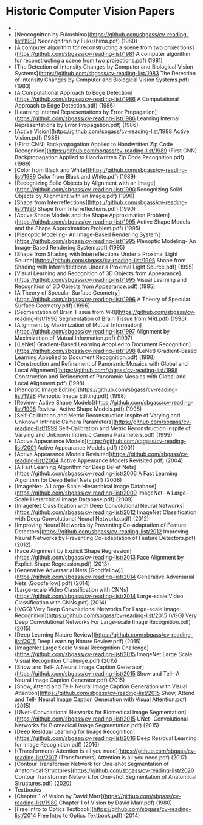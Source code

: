 # Historic Computer Vision Papers


* .
 * [Neocognitron by Fukushima](https://github.com/sbgass/cv-reading-list/1980 Neocognitron by Fukushima.pdf) (1980)
 * [A computer algorithm for reconstructing a scene from two projections](https://github.com/sbgass/cv-reading-list/1981 A computer algorithm for reconstructing a scene from two projections.pdf) (1981)
 * [The Detection of Intensity Changes by Computer and Biological Vision Systems](https://github.com/sbgass/cv-reading-list/1983 The Detection of Intensity Changes by Computer and Biological Vision Systems.pdf) (1983)
 * [A Computational Approach to Edge Detection](https://github.com/sbgass/cv-reading-list/1986 A Computational Approach to Edge Detection.pdf) (1986)
 * [Learning Internal Representations by Error Propagation](https://github.com/sbgass/cv-reading-list/1986 Learning Internal Representations by Error Propagation.pdf) (1986)
 * [Active Vision](https://github.com/sbgass/cv-reading-list/1988 Active Vision.pdf) (1988)
 * [(First CNN) Backpropagation Applied to Handwritten Zip Code Recognition](https://github.com/sbgass/cv-reading-list/1989 (First CNN) Backpropagation Applied to Handwritten Zip Code Recognition.pdf) (1989)
 * [Color from Black and White](https://github.com/sbgass/cv-reading-list/1989 Color from Black and White.pdf) (1989)
 * [Recognizing Solid Objects by Alignment with an Image](https://github.com/sbgass/cv-reading-list/1990 Recognizing Solid Objects by Alignment with an Image.pdf) (1990)
 * [Shape from Interreflections](https://github.com/sbgass/cv-reading-list/1990 Shape from Interreflections.pdf) (1990)
 * [Active Shape Models and the Shape Approximation Problem](https://github.com/sbgass/cv-reading-list/1995 Active Shape Models and the Shape Approximation Problem.pdf) (1995)
 * [Plenoptic Modeling- An Image-Based Rendering System](https://github.com/sbgass/cv-reading-list/1995 Plenoptic Modeling- An Image-Based Rendering System.pdf) (1995)
 * [Shape from Shading with Interreflections Under a Proximal Light Source](https://github.com/sbgass/cv-reading-list/1995 Shape from Shading with Interreflections Under a Proximal Light Source.pdf) (1995)
 * [Visual Learning and Recognition of 3D Objects from Appearance](https://github.com/sbgass/cv-reading-list/1995 Visual Learning and Recognition of 3D Objects from Appearance.pdf) (1995)
 * [A Theory of Specular Surface Geometry](https://github.com/sbgass/cv-reading-list/1996 A Theory of Specular Surface Geometry.pdf) (1996)
 * [Segmentation of Brain Tissue from MRI](https://github.com/sbgass/cv-reading-list/1996 Segmentation of Brain Tissue from MRI.pdf) (1996)
 * [Alignment by Maximization of Mutual Information](https://github.com/sbgass/cv-reading-list/1997 Alignment by Maximization of Mutual Information.pdf) (1997)
 * [(LeNet) Gradient-Based Learning Appplied to Document Recognition](https://github.com/sbgass/cv-reading-list/1998 (LeNet) Gradient-Based Learning Appplied to Document Recognition.pdf) (1998)
 * [Construction and Refinement of Panoramic Mosaics with Global and Local Alignment](https://github.com/sbgass/cv-reading-list/1998 Construction and Refinement of Panoramic Mosaics with Global and Local Alignment.pdf) (1998)
 * [Plenoptic Image Editing](https://github.com/sbgass/cv-reading-list/1998 Plenoptic Image Editing.pdf) (1998)
 * [Review- Active Shape Models](https://github.com/sbgass/cv-reading-list/1998 Review- Active Shape Models.pdf) (1998)
 * [Self-Calibration and Metric Reconstruction Inspite of Varying and Unknown Intrinsic Camera Parameters](https://github.com/sbgass/cv-reading-list/1999 Self-Calibration and Metric Reconstruction Inspite of Varying and Unknown Intrinsic Camera Parameters.pdf) (1999)
 * [Active Appearance Models](https://github.com/sbgass/cv-reading-list/2001 Active Appearance Models.pdf) (2001)
 * [Active Appearance Models Revisited](https://github.com/sbgass/cv-reading-list/2004 Active Appearance Models Revisited.pdf) (2004)
 * [A Fast Learning Algorithm for Deep Belief Nets](https://github.com/sbgass/cv-reading-list/2006 A Fast Learning Algorithm for Deep Belief Nets.pdf) (2006)
 * [ImageNet- A Large-Scale Hierarchical Image Database](https://github.com/sbgass/cv-reading-list/2009 ImageNet- A Large-Scale Hierarchical Image Database.pdf) (2009)
 * [ImageNet Classification with Deep Convolutional Neural Networks](https://github.com/sbgass/cv-reading-list/2012 ImageNet Classification with Deep Convolutional Neural Networks.pdf) (2012)
 * [Improving Neural Networks by Preventing Co-adaptation of Feature Detectors](https://github.com/sbgass/cv-reading-list/2012 Improving Neural Networks by Preventing Co-adaptation of Feature Detectors.pdf) (2012)
 * [Face Alignment by Explicit Shape Regression](https://github.com/sbgass/cv-reading-list/2013 Face Alignment by Explicit Shape Regression.pdf) (2013)
 * [Generative Adversarial Nets (Goodfellow)](https://github.com/sbgass/cv-reading-list/2014 Generative Adversarial Nets (Goodfellow).pdf) (2014)
 * [Large-scale Video Classification with CNNs](https://github.com/sbgass/cv-reading-list/2014 Large-scale Video Classification with CNNs.pdf) (2014)
 * [(VGG) Very Deep Convolutional Networks For Large-scale Image Recognition](https://github.com/sbgass/cv-reading-list/2015 (VGG) Very Deep Convolutional Networks For Large-scale Image Recognition.pdf) (2015)
 * [Deep Learning Nature Review](https://github.com/sbgass/cv-reading-list/2015 Deep Learning Nature Review.pdf) (2015)
 * [ImageNet Large Scale Visual Recognition Challenge](https://github.com/sbgass/cv-reading-list/2015 ImageNet Large Scale Visual Recognition Challenge.pdf) (2015)
 * [Show and Tell- A Neural Image Caption Generator](https://github.com/sbgass/cv-reading-list/2015 Show and Tell- A Neural Image Caption Generator.pdf) (2015)
 * [Show, Attend and Tell- Neural Image Caption Generation with Visual Attention](https://github.com/sbgass/cv-reading-list/2015 Show, Attend and Tell- Neural Image Caption Generation with Visual Attention.pdf) (2015)
 * [UNet- Convolutional Networks for Biomedical Image Segmentation](https://github.com/sbgass/cv-reading-list/2015 UNet- Convolutional Networks for Biomedical Image Segmentation.pdf) (2015)
 * [Deep Residual Learning for Image Recognition](https://github.com/sbgass/cv-reading-list/2016 Deep Residual Learning for Image Recognition.pdf) (2016)
 * [(Transformers) Attention is all you need](https://github.com/sbgass/cv-reading-list/2017 (Transformers) Attention is all you need.pdf) (2017)
 * [Contour Transformer Network for One-shot Segmentation of Anatomical Structures](https://github.com/sbgass/cv-reading-list/2020 Contour Transformer Network for One-shot Segmentation of Anatomical Structures.pdf) (2020)
 * Textbooks
  * [Chapter 1 of Vision by David Marr](https://github.com/sbgass/cv-reading-list/1980 Chapter 1 of Vision by David Marr.pdf) (1980)
  * [Free Intro to Optics Textbook](https://github.com/sbgass/cv-reading-list/2014 Free Intro to Optics Textbook.pdf) (2014)
